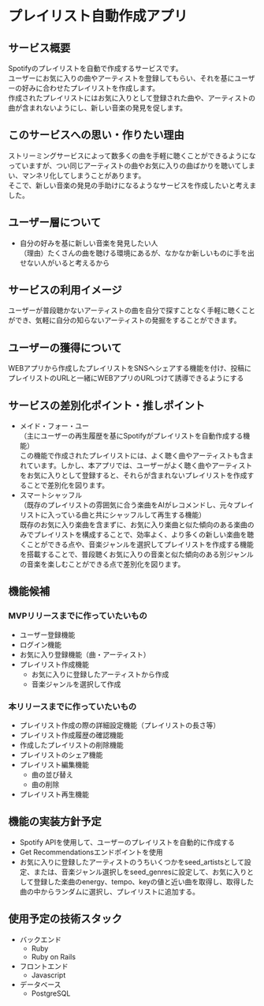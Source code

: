 # プレイリスト自動作成アプリ

## サービス概要
Spotifyのプレイリストを自動で作成するサービスです。<br>
ユーザーにお気に入りの曲やアーティストを登録してもらい、それを基にユーザーの好みに合わせたプレイリストを作成します。<br>
作成されたプレイリストにはお気に入りとして登録された曲や、アーティストの曲が含まれないようにし、新しい音楽の発見を促します。

## このサービスへの思い・作りたい理由
ストリーミングサービスによって数多くの曲を手軽に聴くことができるようになっていますが、つい同じアーティストの曲やお気に入りの曲ばかりを聴いてしまい、マンネリ化してしまうことがあります。<br>
そこで、新しい音楽の発見の手助けになるようなサービスを作成したいと考えました。

## ユーザー層について
- 自分の好みを基に新しい音楽を発見したい人<br>
（理由）たくさんの曲を聴ける環境にあるが、なかなか新しいものに手を出せない人がいると考えるから

## サービスの利用イメージ
ユーザーが普段聴かないアーティストの曲を自分で探すことなく手軽に聴くことができ、気軽に自分の知らないアーティストの発掘をすることができます。

## ユーザーの獲得について
WEBアプリから作成したプレイリストをSNSへシェアする機能を付け、投稿にプレイリストのURLと一緒にWEBアプリのURLつけて誘導できるようにする

## サービスの差別化ポイント・推しポイント
- メイド・フォー・ユー<br>
  （主にユーザーの再生履歴を基にSpotifyがプレイリストを自動作成する機能）<br>
  この機能で作成されたプレイリストには、よく聴く曲やアーティストも含まれています。しかし、本アプリでは、ユーザーがよく聴く曲やアーティストをお気に入りとして登録すると、それらが含まれないプレイリストを作成することで差別化を図ります。
- スマートシャッフル<br>
  （既存のプレイリストの雰囲気に合う楽曲をAIがレコメンドし、元々プレイリストに入っている曲と共にシャッフルして再生する機能）<br>
  既存のお気に入り楽曲を含まずに、お気に入り楽曲と似た傾向のある楽曲のみでプレイリストを構成することで、効率よく、より多くの新しい楽曲を聴くことができる点や、音楽ジャンルを選択してプレイリストを作成する機能を搭載することで、普段聴くお気に入りの音楽と似た傾向のある別ジャンルの音楽を楽しむことができる点で差別化を図ります。

## 機能候補
### MVPリリースまでに作っていたいもの
- ユーザー登録機能
- ログイン機能
- お気に入り登録機能（曲・アーティスト）
- プレイリスト作成機能
  - お気に入りに登録したアーティストから作成
  - 音楽ジャンルを選択して作成

### 本リリースまでに作っていたいもの
- プレイリスト作成の際の詳細設定機能（プレイリストの長さ等）
- プレイリスト作成履歴の確認機能
- 作成したプレイリストの削除機能
- プレイリストのシェア機能
- プレイリスト編集機能
  - 曲の並び替え
  - 曲の削除
- プレイリスト再生機能

## 機能の実装方針予定
- Spotify APIを使用して、ユーザーのプレイリストを自動的に作成する
- Get Recommendationsエンドポイントを使用
- お気に入りに登録したアーティストのうちいくつかをseed_artistsとして設定、または、音楽ジャンル選択しをseed_genresに設定して、お気に入りとして登録した楽曲のenergy、tempo、keyの値と近い曲を取得し、取得した曲の中からランダムに選択し、プレイリストに追加する。

## 使用予定の技術スタック
- バックエンド
  - Ruby
  - Ruby on Rails
- フロントエンド
  - Javascript
- データベース
  - PostgreSQL
